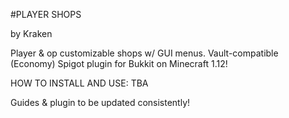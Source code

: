 #PLAYER SHOPS

by Kraken

Player & op customizable shops w/ GUI menus. Vault-compatible (Economy) Spigot plugin for Bukkit on Minecraft 1.12!

HOW TO INSTALL AND USE: TBA

Guides & plugin to be updated consistently!

